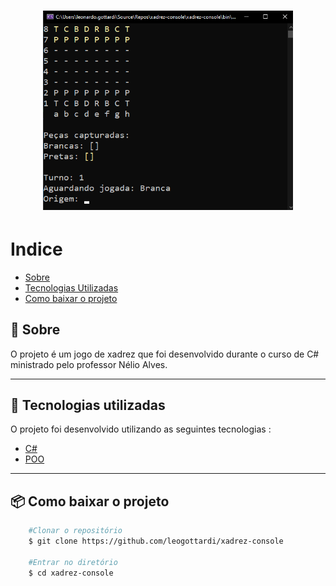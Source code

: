 <h1 align="center" >
    <img width="400px" src="https://raw.githubusercontent.com/leogottardi/xadrez-console/master/.github/imagem-xadrez.png">
</h1>

# Indice
- [Sobre](#-sobre)
- [Tecnologias Utilizadas](#-tecnologias-utilizadas)
- [Como baixar o projeto](#-como-baixar-o-projeto)


## 📑 Sobre

O projeto é um jogo de xadrez que foi desenvolvido durante o curso de C# ministrado pelo professor Nélio Alves.

---

## 🚀 Tecnologias utilizadas

O projeto foi desenvolvido utilizando as seguintes tecnologias :

- [C#](https://docs.microsoft.com/pt-br/dotnet/csharp/)
- [POO](https://pt.wikibooks.org/wiki/Introdu%C3%A7%C3%A3o_%C3%A0_programa%C3%A7%C3%A3o/Orienta%C3%A7%C3%A3o_a_objetos)
---
## 📦 Como baixar o projeto
```bash
    #Clonar o repositório
    $ git clone https://github.com/leogottardi/xadrez-console

    #Entrar no diretório
    $ cd xadrez-console

    
```
